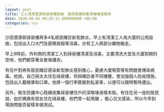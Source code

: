 ```yaml
---
layout: post
title: 工人清潔瀝源邨祿泉樓設施　當局陸續收集深喉唾液樣本
date: 2020-06-02 09:25:11.000000000 +08:00
categories: rss
---
```


沙田瀝源邨祿泉樓再多4名居民確診新型肺炎，早上有清潔工人為大廈的公用設施，包括出入口大門及密碼按鈕等消毒，亦有工人將部分雜物搬走。

早上9時前，外判商的清潔工人到祿泉樓清潔及消毒，主要清洗大堂及大廈對開的空地，他們都穿著全套保護衣。

有住戶對再有居民確診感染新型肺炎感到擔心，憂慮大廈喉管等有問題會傳染病毒。他說，自己與太太住在祿泉樓，但與確診者不同樓層，會加強個人防疫措施，包括出入戴眼罩和口罩。他將一個行李篋搬到私家車，以便可以隨時暫時遷出。

另外，衞生防護中心陸續收集祿泉樓住戶的深喉唾液樣本瓶，有住在另一座的居民說，由於媽媽有朋友住在祿泉樓，他們曾一起用膳 ，擔心交叉感染，所以今早到場詢問能否留樣本做測試。
